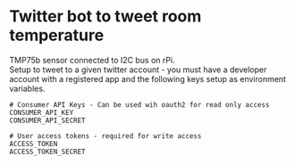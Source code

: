 # Twitter bot to tweet room temperature
TMP75b sensor connected to I2C bus on rPi.  
Setup to tweet to a given twitter account - you must have a developer account with a registered app and the following keys
setup as environment variables.

```
# Consumer API Keys - Can be used wih oauth2 for read only access
CONSUMER_API_KEY
CONSUMER_API_SECRET

# User access tokens - required for write access
ACCESS_TOKEN
ACCESS_TOKEN_SECRET
```
